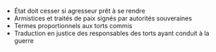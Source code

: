 - État doit cesser si agresseur prêt à se rendre
- Armistices et traités de paix signés par autorités souveraines
- Termes proportionnels aux torts commis
- Traduction en justice des responsables des torts ayant conduit à la guerre